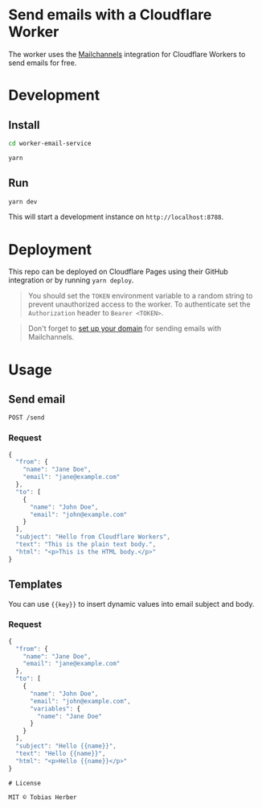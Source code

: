 # Send emails with a Cloudflare Worker

The worker uses the [Mailchannels](https://blog.cloudflare.com/sending-email-from-workers-with-mailchannels/) integration for Cloudflare Workers to send emails for free.

# Development

## Install

```bash
cd worker-email-service

yarn
```

## Run

```bash
yarn dev
```

This will start a development instance on `http://localhost:8788`.

# Deployment

This repo can be deployed on Cloudflare Pages using their GitHub integration or by running `yarn deploy`.

> You should set the `TOKEN` environment variable to a random string to prevent unauthorized access to the worker.
> To authenticate set the `Authorization` header to `Bearer <TOKEN>`.

> Don't forget to [set up your domain](https://support.mailchannels.com/hc/en-us/articles/16918954360845-Secure-your-domain-name-against-spoofing-with-Domain-Lockdown-) for sending emails with Mailchannels.

# Usage

## Send email

```http
POST /send
```

### Request

```js
{
  "from": {
    "name": "Jane Doe",
    "email": "jane@example.com"
  },
  "to": [
    {
      "name": "John Doe",
      "email": "john@example.com"
    }
  ],
  "subject": "Hello from Cloudflare Workers",
  "text": "This is the plain text body.",
  "html": "<p>This is the HTML body.</p>"
}
```

## Templates

You can use `{{key}}` to insert dynamic values into email subject and body.

### Request

```js
{
  "from": {
    "name": "Jane Doe",
    "email": "jane@example.com"
  },
  "to": [
    {
      "name": "John Doe",
      "email": "john@example.com",
      "variables": {
        "name": "Jane Doe"
      }
    }
  ],
  "subject": "Hello {{name}}",
  "text": "Hello {{name}}",
  "html": "<p>Hello {{name}}</p>"
}

# License

MIT © Tobias Herber
